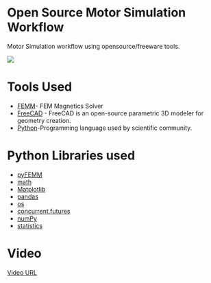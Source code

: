 # Open Source Motor Simulation Workflow


Motor Simulation workflow using opensource/freeware tools. 

![](Single_point_flux.GIF)



# Tools Used
  - [FEMM](http://www.femm.info/)- FEM Magnetics Solver
  - [FreeCAD](https://www.freecadweb.org/) - FreeCAD is an open-source parametric 3D modeler for geometry creation.  
  - [Python](https://www.python.org/)-Programming language used by scientific community. 

# Python Libraries used
- [pyFEMM](https://pypi.org/project/pyfemm/)
- [math](https://docs.python.org/3/library/math.html)
- [Matplotlib](https://matplotlib.org/)
- [pandas](https://pandas.pydata.org/)
- [os](https://docs.python.org/3/library/os.html)
- [concurrent.futures](https://docs.python.org/3/library/concurrent.futures.html)
- [numPy](https://numpy.org/)
- [statistics](https://docs.python.org/3/library/statistics.html)

# Video
[Video URL](https://www.youtube.com/watch?v=wRfReIFmgW4)
